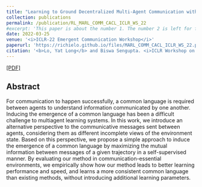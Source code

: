 ```yaml
---
title: "Learning to Ground Decentralized Multi-Agent Communication with Contrastive Learning"
collection: publications
permalink: /publication/RL_MARL_COMM_CACL_ICLR_WS_22
#excerpt: 'This paper is about the number 1. The number 2 is left for future work.'
date: 2022-03-25
venue: '<i>ICLR-22 Emergent Communication Workshop</i>'
paperurl: 'https://richielo.github.io/files/MARL_COMM_CACL_ICLR_WS_22.pdf'
citation: '<b>Lo, Yat Long</b> and Biswa Sengupta. <i>ICLR Workshop on Emergent Communication </i>. 2022.'
---
```

[[PDF]](https://richielo.github.io/files/MARL_COMM_CACL_ICLR_WS_22.pdf)

## Abstract
For communication to happen successfully, a common language is required between agents to understand information communicated by one another. Inducing the emergence of a common language has been a difficult challenge to multiagent learning systems. In this work, we introduce an alternative perspective to the communicative messages sent between agents, considering them as different incomplete views of the environment state. Based on this perspective, we propose a simple approach to induce the emergence of a common language by maximizing the mutual information between messages of a given trajectory in a self-supervised manner. By evaluating our method in communication-essential environments, we empirically show how our method leads to better learning performance and speed, and learns a more consistent common language than existing methods, without introducing additional learning parameters.
